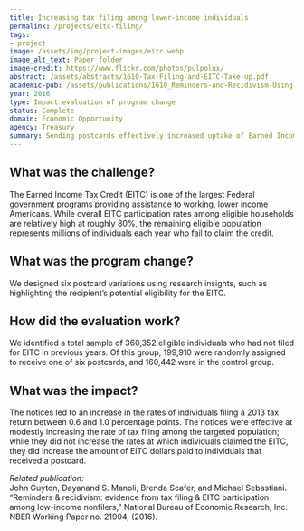 ```yaml
---
title: Increasing tax filing among lower-income individuals
permalink: /projects/eitc-filing/
tags: 
- project
image: /assets/img/project-images/eitc.webp
image_alt_text: Paper folder
image-credit: https://www.flickr.com/photos/pulpolux/
abstract: /assets/abstracts/1610-Tax-Filing-and-EITC-Take-up.pdf
academic-pub: /assets/publications/1610_Reminders-and-Recidivism-Using-Administrative-Data_NBER.pdf
year: 2016
type: Impact evaluation of program change
status: Complete
domain: Economic Opportunity
agency: Treasury
summary: Sending postcards effectively increased uptake of Earned Income Tax Credit among eligible population
---
```


## What was the challenge?
The Earned Income Tax Credit (EITC) is one of the largest Federal government programs providing assistance to working, lower income Americans. While overall EITC participation rates among eligible households are relatively high at roughly 80%, the remaining eligible population represents millions of individuals each year who fail to claim the credit.

## What was the program change?
We designed six postcard variations using research insights, such as highlighting the recipient’s potential eligibility for the EITC.

## How did the evaluation work?
We identified a total sample of 360,352 eligible individuals who had not filed for EITC in previous years. Of this group, 199,910 were randomly assigned to receive one of six postcards, and 160,442 were in the control group.

## What was the impact?
The notices led to an increase in the rates of individuals filing a 2013 tax return between 0.6 and 1.0 percentage points. The notices were effective at modestly increasing the rate of tax filing among the targeted population; while they did not increase the rates at which individuals claimed the EITC, they did increase the amount of EITC dollars paid to individuals that received a postcard.

<i> Related publication:</i>
<br>
John Guyton, Dayanand S. Manoli, Brenda Scafer, and Michael Sebastiani. “Reminders & recidivism: evidence from tax filing & EITC participation among low-income nonfilers,” National Bureau of Economic Research, Inc. NBER Working Paper no. 21904, (2016).
